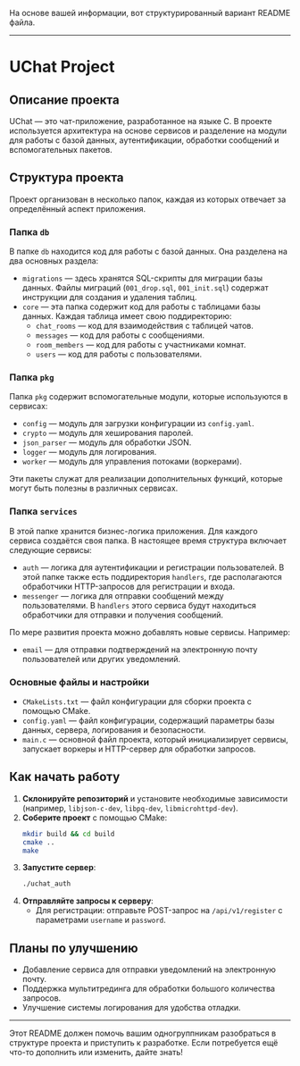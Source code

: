 На основе вашей информации, вот структурированный вариант README файла.

---

# UChat Project

## Описание проекта

UChat — это чат-приложение, разработанное на языке C. В проекте используется архитектура на основе сервисов и разделение на модули для работы с базой данных, аутентификации, обработки сообщений и вспомогательных пакетов.

## Структура проекта

Проект организован в несколько папок, каждая из которых отвечает за определённый аспект приложения.

### Папка `db`

В папке `db` находится код для работы с базой данных. Она разделена на два основных раздела:
- `migrations` — здесь хранятся SQL-скрипты для миграции базы данных. Файлы миграций (`001_drop.sql`, `001_init.sql`) содержат инструкции для создания и удаления таблиц.
- `core` — эта папка содержит код для работы с таблицами базы данных. Каждая таблица имеет свою поддиректорию:
    - `chat_rooms` — код для взаимодействия с таблицей чатов.
    - `messages` — код для работы с сообщениями.
    - `room_members` — код для работы с участниками комнат.
    - `users` — код для работы с пользователями.

### Папка `pkg`

Папка `pkg` содержит вспомогательные модули, которые используются в сервисах:
- `config` — модуль для загрузки конфигурации из `config.yaml`.
- `crypto` — модуль для хеширования паролей.
- `json_parser` — модуль для обработки JSON.
- `logger` — модуль для логирования.
- `worker` — модуль для управления потоками (воркерами).

Эти пакеты служат для реализации дополнительных функций, которые могут быть полезны в различных сервисах.

### Папка `services`

В этой папке хранится бизнес-логика приложения. Для каждого сервиса создаётся своя папка. В настоящее время структура включает следующие сервисы:

- `auth` — логика для аутентификации и регистрации пользователей. В этой папке также есть поддиректория `handlers`, где располагаются обработчики HTTP-запросов для регистрации и входа.
- `messenger` — логика для отправки сообщений между пользователями. В `handlers` этого сервиса будут находиться обработчики для отправки и получения сообщений.

По мере развития проекта можно добавлять новые сервисы. Например:
- `email` — для отправки подтверждений на электронную почту пользователей или других уведомлений.

### Основные файлы и настройки

- `CMakeLists.txt` — файл конфигурации для сборки проекта с помощью CMake.
- `config.yaml` — файл конфигурации, содержащий параметры базы данных, сервера, логирования и безопасности.
- `main.c` — основной файл проекта, который инициализирует сервисы, запускает воркеры и HTTP-сервер для обработки запросов.

## Как начать работу

1. **Склонируйте репозиторий** и установите необходимые зависимости (например, `libjson-c-dev`, `libpq-dev`, `libmicrohttpd-dev`).
2. **Соберите проект** с помощью CMake:
   ```bash
   mkdir build && cd build
   cmake ..
   make
   ```
3. **Запустите сервер**:
   ```bash
   ./uchat_auth
   ```
4. **Отправляйте запросы к серверу**:
    - Для регистрации: отправьте POST-запрос на `/api/v1/register` с параметрами `username` и `password`.

## Планы по улучшению

- Добавление сервиса для отправки уведомлений на электронную почту.
- Поддержка мультитрединга для обработки большого количества запросов.
- Улучшение системы логирования для удобства отладки.

---

Этот README должен помочь вашим одногруппникам разобраться в структуре проекта и приступить к разработке. Если потребуется ещё что-то дополнить или изменить, дайте знать!